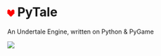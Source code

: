 # <img src="assets/images/soul/red.png"> PyTale

An Undertale Engine, written on Python & PyGame

<img src="https://i.ibb.co/23WVpFz/pytale.png">